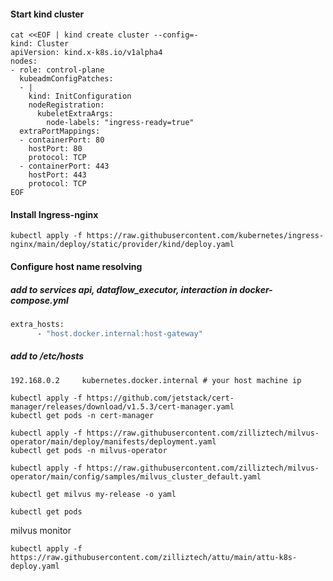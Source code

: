 
#### Start kind cluster
```shell
cat <<EOF | kind create cluster --config=-
kind: Cluster
apiVersion: kind.x-k8s.io/v1alpha4
nodes:
- role: control-plane
  kubeadmConfigPatches:
  - |
    kind: InitConfiguration
    nodeRegistration:
      kubeletExtraArgs:
        node-labels: "ingress-ready=true"
  extraPortMappings:
  - containerPort: 80
    hostPort: 80
    protocol: TCP
  - containerPort: 443
    hostPort: 443
    protocol: TCP    
EOF

```

#### Install Ingress-nginx
```shell
kubectl apply -f https://raw.githubusercontent.com/kubernetes/ingress-nginx/main/deploy/static/provider/kind/deploy.yaml
```

#### Configure host name resolving
##### add to services api, dataflow_executor, interaction in  docker-compose.yml
```dockerfile
extra_hosts:
      - "host.docker.internal:host-gateway"
```
##### add to /etc/hosts
```shell
192.168.0.2  	kubernetes.docker.internal # your host machine ip 
```


```shell
kubectl apply -f https://github.com/jetstack/cert-manager/releases/download/v1.5.3/cert-manager.yaml
kubectl get pods -n cert-manager

kubectl apply -f https://raw.githubusercontent.com/zilliztech/milvus-operator/main/deploy/manifests/deployment.yaml
kubectl get pods -n milvus-operator

kubectl apply -f https://raw.githubusercontent.com/zilliztech/milvus-operator/main/config/samples/milvus_cluster_default.yaml

kubectl get milvus my-release -o yaml

kubectl get pods
```


milvus monitor 
```shell
kubectl apply -f https://raw.githubusercontent.com/zilliztech/attu/main/attu-k8s-deploy.yaml
```